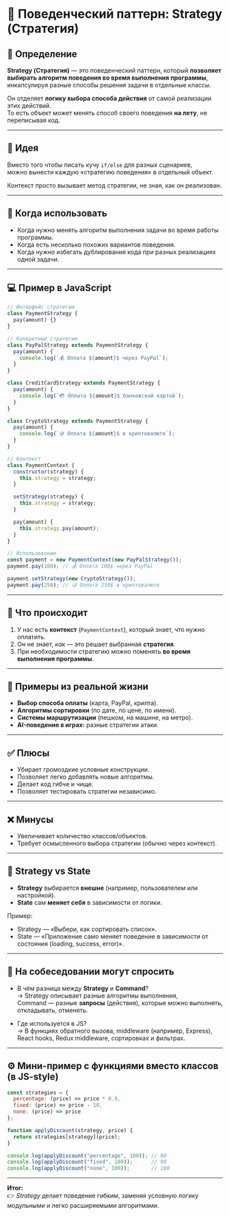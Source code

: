# 🧠 Поведенческий паттерн: Strategy (Стратегия)

## 📌 Определение
**Strategy (Стратегия)** — это поведенческий паттерн, который **позволяет выбирать алгоритм поведения во время выполнения программы**, инкапсулируя разные способы решения задачи в отдельные классы.

Он отделяет **логику выбора способа действия** от самой реализации этих действий.  
То есть объект может менять способ своего поведения **на лету**, не переписывая код.

---

## 🎯 Идея
Вместо того чтобы писать кучу `if/else` для разных сценариев,  
можно вынести каждую «стратегию поведения» в отдельный объект.

Контекст просто вызывает метод стратегии, не зная, как он реализован.

---

## 🧩 Когда использовать
- Когда нужно менять алгоритм выполнения задачи во время работы программы.  
- Когда есть несколько похожих вариантов поведения.  
- Когда нужно избегать дублирования кода при разных реализациях одной задачи.

---

## 💻 Пример в JavaScript

```js
// Интерфейс стратегии
class PaymentStrategy {
  pay(amount) {}
}

// Конкретные стратегии
class PayPalStrategy extends PaymentStrategy {
  pay(amount) {
    console.log(`💰 Оплата ${amount}$ через PayPal`);
  }
}

class CreditCardStrategy extends PaymentStrategy {
  pay(amount) {
    console.log(`💳 Оплата ${amount}$ банковской картой`);
  }
}

class CryptoStrategy extends PaymentStrategy {
  pay(amount) {
    console.log(`🪙 Оплата ${amount}$ в криптовалюте`);
  }
}

// Контекст
class PaymentContext {
  constructor(strategy) {
    this.strategy = strategy;
  }

  setStrategy(strategy) {
    this.strategy = strategy;
  }

  pay(amount) {
    this.strategy.pay(amount);
  }
}

// Использование
const payment = new PaymentContext(new PayPalStrategy());
payment.pay(100); // 💰 Оплата 100$ через PayPal

payment.setStrategy(new CryptoStrategy());
payment.pay(250); // 🪙 Оплата 250$ в криптовалюте
```

---

## 🧠 Что происходит
1. У нас есть **контекст** (`PaymentContext`), который знает, что нужно оплатить.  
2. Он не знает, *как* — это решает выбранная **стратегия**.  
3. При необходимости стратегию можно поменять **во время выполнения программы**.  

---

## 💬 Примеры из реальной жизни
- **Выбор способа оплаты** (карта, PayPal, крипта).  
- **Алгоритмы сортировки** (по дате, по цене, по имени).  
- **Системы маршрутизации** (пешком, на машине, на метро).  
- **AI-поведение в играх:** разные стратегии атаки.  

---

## ✅ Плюсы
- Убирает громоздкие условные конструкции.  
- Позволяет легко добавлять новые алгоритмы.  
- Делает код гибче и чище.  
- Позволяет тестировать стратегии независимо.  

---

## ❌ Минусы
- Увеличивает количество классов/объектов.  
- Требует осмысленного выбора стратегии (обычно через контекст).  

---

## 🧩 Strategy vs State
- **Strategy** выбирается **внешне** (например, пользователем или настройкой).  
- **State** сам **меняет себя** в зависимости от логики.  

Пример:
- Strategy — «Выбери, как сортировать список».  
- State — «Приложение само меняет поведение в зависимости от состояния (loading, success, error)».  

---

## 💬 На собеседовании могут спросить
- В чём разница между **Strategy** и **Command**?  
  → Strategy описывает разные алгоритмы выполнения,  
     Command — разные **запросы** (действия), которые можно выполнять, откладывать, отменять.  

- Где используется в JS?  
  → В функциях обратного вызова, middleware (например, Express), React hooks, Redux middleware, сортировках и фильтрах.  

---

## ⚙️ Мини-пример с функциями вместо классов (в JS-style)

```js
const strategies = {
  percentage: (price) => price * 0.9,
  fixed: (price) => price - 10,
  none: (price) => price
};

function applyDiscount(strategy, price) {
  return strategies[strategy](price);
}

console.log(applyDiscount("percentage", 100)); // 90
console.log(applyDiscount("fixed", 100));      // 90
console.log(applyDiscount("none", 100));       // 100
```

---

**Итог:**  
👉 *Strategy* делает поведение гибким, заменяя условную логику модульными и легко расширяемыми алгоритмами.
